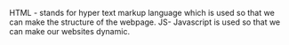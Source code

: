 HTML - stands for hyper text markup language which is used so that we can make the structure of the webpage.
JS- Javascript is used so that we can make our websites dynamic.

